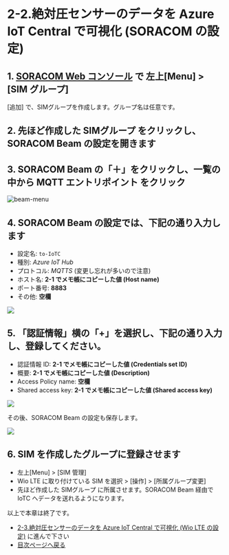 # 2-2.絶対圧センサーのデータを Azure IoT Central で可視化 (SORACOM の設定)

## 1. [SORACOM Web コンソール](https://console.soracom.io/) で 左上[Menu] > [SIM グループ]

[追加] で、SIMグループを作成します。グループ名は任意です。

## 2. 先ほど作成した SIMグループ をクリックし、 SORACOM Beam の設定を開きます

## 3. SORACOM Beam の「＋」をクリックし、一覧の中から **MQTT エントリポイント** をクリック

![beam-menu](https://docs.google.com/drawings/d/e/2PACX-1vTomsQdSLg-QaoYG591c1-NJYobwgXI6YqppP8h16NnxBLi8sd-QXFJvrrKrKCz6JW4d0oVp-UXCIdT/pub?w=435&h=407)

## 4. SORACOM Beam の設定では、下記の通り入力します

* 設定名: `to-IoTC`
* 種別: *Azure IoT Hub*
* プロトコル: *MQTTS* (変更し忘れが多いので注意)
* ホスト名: **2-1 でメモ帳にコピーした値 (Host name)**
* ポート番号: **8883**
* その他: **空欄**


![](https://docs.google.com/drawings/d/e/2PACX-1vSfZubqspfGJgRFN-PuViUAOlISUXTV9WyXOjqe8KU20hie6rwz1Y-2W6ou10Wfa554M2wRx5GJz7sk/pub?w=204&h=346)

## 5. 「認証情報」横の「+」を選択し、下記の通り入力し、登録してください。

* 認証情報 ID: **2-1 でメモ帳にコピーした値 (Credentials set ID)**
* 概要: **2-1 でメモ帳にコピーした値 (Description)**
* Access Policy name: **空欄**
* Shared access key: **2-1 でメモ帳にコピーした値 (Shared access key)**

![](https://docs.google.com/drawings/d/e/2PACX-1vTGri5mVTFtmSIjfQ-jEmhRbMHPacA2JeTLxqS1MPJDCXDeSJ6PYdRpLlisrXmMGuDrSCSrYqaMl1XR/pub?w=339&h=344)

その後、SORACOM Beam の設定も保存します。

![](https://docs.google.com/drawings/d/e/2PACX-1vSxDJnQ-fr0NESAWyMiwhjXqVft5A07IufH07gVJFE4W_GXEGG8Qy4N-nQaz4MOeOqFYu2YxH1_jvCu/pub?w=237&h=344)

## 6. SIM を作成したグループに登録させます

* 左上[Menu] > [SIM 管理]
* Wio LTE に取り付けている SIM を選択 > [操作] > [所属グループ変更]
* 先ほど作成した SIMグループ に所属させます。SORACOM Beam 経由で IoTC へデータを送れるようになります。

以上で本章は終了です。

* [2-3.絶対圧センサーのデータを Azure IoT Central で可視化 (Wio LTE の設定)](3-soracom-beam+azure-iot-central-Wio.md) に進んで下さい
* [目次ページへ戻る](../index.md)
